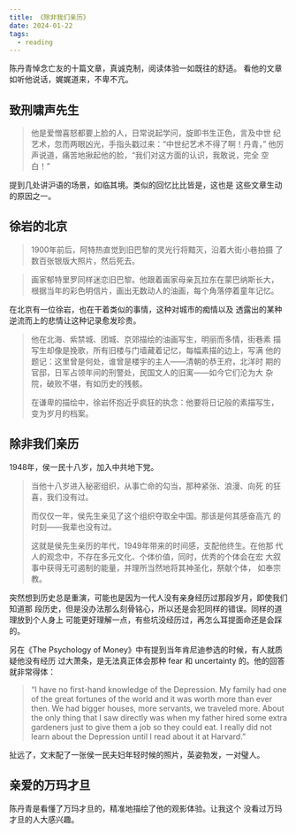 ```yaml
---
title: 《除非我们亲历》
date: 2024-01-22
tags:
  - reading
---
```


陈丹青悼念亡友的十篇文章，真诚克制，阅读体验一如既往的舒适。
看他的文章如听他说话，娓娓道来，不卑不亢。

## 致刑啸声先生

> 他是爱憎喜怒都要上脸的人，日常说起学问，旋即书生正色，言及中世
> 纪艺术，忽而两眼凶光，手指头戳过来：“中世纪艺术不得了啊！丹青，”
> 他厉声说道，痛苦地揪起他的脸，“我们对这方面的认识，我敢说，完全
> 空白！”

提到几处讲沪语的场景，如临其境。类似的回忆比比皆是，这也是
这些文章生动的原因之一。

## 徐岩的北京

> 1900年前后，阿特热直觉到旧巴黎的灵光行将黯灭，沿着大街小巷拍摄
> 了数百张银版大照片，然后死去。

> 画家郁特里罗同样迷恋旧巴黎。他跟着画家母亲瓦拉东在蒙巴纳斯长大，
> 根据当年的彩色明信片，画出无数动人的油画，每个角落停着童年记忆。

在北京有一位徐岩，也在干着类似的事情，这种对城市的痴情以及
透露出的某种逆流而上的悲情让这种记录愈发珍贵。

> 他在北海、紫禁城、团城、京郊描绘的油画写生，明丽而多情，街巷素
> 描写生却像是挽歌，所有旧楼与门墙藏着记忆，每幅素描的边上，写满
> 他的题记：这里曾是何处，谁曾是楼宇的主人——清朝的恭王府，北洋时
> 期的官邸，日军占领年间的刑警处，民国文人的旧寓——如今它们沦为大
> 杂院，破败不堪，有如历史的残骸。
>
> 在谦卑的描绘中，徐岩怀抱近乎疯狂的执念：他要将日记般的素描写生，
> 变为岁月的档案。

## 除非我们亲历

1948年，侯一民十八岁，加入中共地下党。

> 当他十八岁进入秘密组织，从事亡命的勾当，那种紧张、浪漫、向死
> 的狂喜，我们没有过。
>
> 而仅仅一年，侯先生亲见了这个组织夺取全中国。那该是何其感奋高亢
> 的时刻——我辈也没有过。
>
> 这就是侯先生亲历的年代，1949年带来的时间感，支配他终生。在他那
> 代人的观念中，不存在多元文化、个体价值，同时，优秀的个体会在宏
> 大叙事中获得无可遏制的能量，并理所当然地将其神圣化，祭献个体，
> 如奉宗教。

突然想到历史总是重演，可能也是因为一代人没有亲身经历过那段岁月，即使我们知道那
段历史，但是没办法那么刻骨铭心，所以还是会犯同样的错误。同样的道理放到个人身上
可能更好理解一点，有些坑没经历过，再怎么耳提面命还是会踩的。

另在《The Psychology of Money》中有提到当年肯尼迪参选的时候，有人就质疑他没有经历
过大萧条，是无法真正体会那种 fear 和 uncertainty 的。他的回答就非常得体：

> “I have no first-hand knowledge of the Depression. My family had one of the
> great fortunes of the world and it was worth more than ever then. We had
> bigger houses, more servants, we traveled more. About the only thing that I
> saw directly was when my father hired some extra gardeners just to give them
> a job so they could eat. I really did not learn about the Depression until I
> read about it at Harvard.”

扯远了，文末配了一张侯一民夫妇年轻时候的照片，英姿勃发，一对璧人。

## 亲爱的万玛才旦

陈丹青是看懂了万玛才旦的，精准地描绘了他的观影体验。让我这个
没看过万玛才旦的人大感兴趣。
